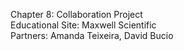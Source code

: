 Chapter 8: Collaboration Project <br>
Educational Site: Maxwell Scientific <br>
Partners: Amanda Teixeira, David Bucio